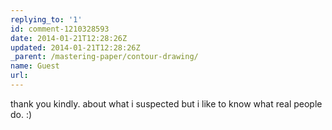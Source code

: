```yaml
---
replying_to: '1'
id: comment-1210328593
date: 2014-01-21T12:28:26Z
updated: 2014-01-21T12:28:26Z
_parent: /mastering-paper/contour-drawing/
name: Guest
url:
---
```


thank you kindly. about what i suspected but i like to know what real people do. :)
